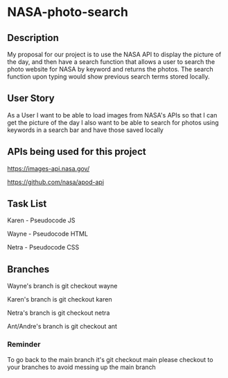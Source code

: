 # NASA-photo-search

## Description

My proposal for our project is to use the NASA API to display the picture of the day, and then have a search function that allows a user to search the photo website for NASA by keyword and returns the photos.  The search function upon typing would show previous search terms stored locally.

## User Story

As a User I want to be able to load images from NASA's APIs so that I can get the picture of the day
I also want to be able to search for photos using keywords in a search bar and have those saved locally

## APIs being used for this project

https://images-api.nasa.gov/

https://github.com/nasa/apod-api

## Task List

Karen - Pseudocode JS

Wayne - Pseudocode HTML

Netra - Pseudocode CSS

## Branches

Wayne's branch is git checkout wayne

Karen's branch is git checkout karen

Netra's branch is git checkout netra

Ant/Andre's branch is git checkout ant

### Reminder

To go back to the main branch it's git checkout main
please checkout to your branches to avoid messing up the main branch


